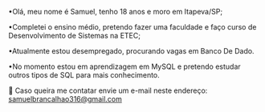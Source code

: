 •Olá, meu nome é Samuel, tenho 18 anos e moro em Itapeva/SP;

•Completei o ensino médio, pretendo fazer uma faculdade e faço curso de Desenvolvimento de Sistemas na ETEC;

•Atualmente estou desempregado, procurando vagas em Banco De Dado. 

•No momento estou em aprendizagem em MySQL e pretendo estudar outros tipos de SQL para mais conhecimento.

💌 Caso queira me contatar envie um e-mail neste endereço: samuelbrancalhao316@gmail.com
